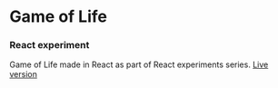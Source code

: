 # Game of Life
### React experiment
Game of Life made in React as part of React experiments series.
[Live version](https://ch3rn0v.github.io/game-of-life)